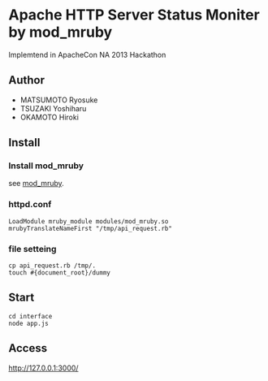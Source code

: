 # Apache HTTP Server Status Moniter by mod_mruby
Implemtend in ApacheCon NA 2013 Hackathon
## Author
- MATSUMOTO Ryosuke
- TSUZAKI Yoshiharu
- OKAMOTO Hiroki

## Install
### Install mod_mruby

see [mod_mruby](https://github.com/matsumoto-r/mod_mruby).

### httpd.conf
    LoadModule mruby_module modules/mod_mruby.so
    mrubyTranslateNameFirst "/tmp/api_request.rb"

### file setteing
    cp api_request.rb /tmp/.
    touch #{document_root}/dummy

## Start
    cd interface
    node app.js

## Access
http://127.0.0.1:3000/
